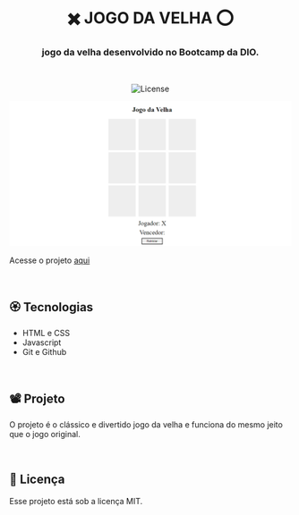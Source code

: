 <h1 align="center" style="text-transform: uppercase">✖️ jogo da velha ⭕</h1>

<h3 align="center">jogo da velha desenvolvido no Bootcamp da DIO.</h3>

<br>

<p align="center">
  <img alt="License" src="https://img.shields.io/static/v1?label=license&message=MIT&color=49AA26&labelColor=000000">
</p>

<p align="center">
    <img src=".github/preview.png" alt="Interface do Jogo da Velha">
</p>

Acesse o projeto [aqui]()

<br>

## 🏵️ Tecnologias

* HTML e CSS
* Javascript
* Git e Github

<br>

## 📽️ Projeto

O projeto é o clássico e divertido jogo da velha e funciona do mesmo jeito que o jogo original.

<br>

## 📒 Licença

Esse projeto está sob a licença MIT.
